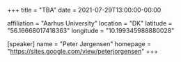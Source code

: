 +++
title = "TBA"
date = 2021-07-29T13:00:00-00:00

affiliation = "Aarhus University"
location = "DK"
latitude = "56.16668017418363"
longitude = "10.199345988880028"

[speaker]
  name = "Peter Jørgensen"
  homepage = "https://sites.google.com/view/peterjorgensen"
+++
